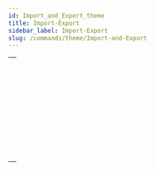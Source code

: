 ```yaml
---
id: Import_and_Export_theme
title: Import-Export
sidebar_label: Import-Export
slug: /commands/theme/Import-and-Export
---
```


|                                                                                             |
| ------------------------------------------------------------------------------------------- |
| [<!-- INCLUDE #_command_.EXPORT DATA.Syntax -->](../../commands-legacy/export-data.md)<br/> |
| [<!-- INCLUDE #_command_.EXPORT DIF.Syntax -->](../../commands-legacy/export-dif.md)<br/>   |
| [<!-- INCLUDE #_command_.EXPORT SYLK.Syntax -->](../../commands-legacy/export-sylk.md)<br/> |
| [<!-- INCLUDE #_command_.EXPORT TEXT.Syntax -->](../../commands-legacy/export-text.md)<br/> |
| [<!-- INCLUDE #_command_.IMPORT DATA.Syntax -->](../../commands-legacy/import-data.md)<br/> |
| [<!-- INCLUDE #_command_.IMPORT DIF.Syntax -->](../../commands-legacy/import-dif.md)<br/>   |
| [<!-- INCLUDE #_command_.IMPORT SYLK.Syntax -->](../../commands-legacy/import-sylk.md)<br/> |
| [<!-- INCLUDE #_command_.IMPORT TEXT.Syntax -->](../../commands-legacy/import-text.md)<br/> |

